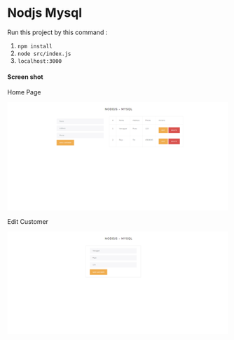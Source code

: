 # Nodjs Mysql 

Run this project by this command :

1. `npm install`
2. `node src/index.js`
3. `localhost:3000`

#### Screen shot

Home Page

![Home Page](img/main.png "Home Page")

Edit Customer

![Add New Customer](img/edit.png "Edit Customer")
